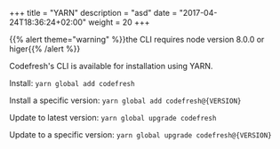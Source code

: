 +++
title = "YARN"
description = "asd"
date = "2017-04-24T18:36:24+02:00"
weight = 20
+++

{{% alert theme="warning" %}}the CLI requires node version 8.0.0 or higer{{% /alert %}}

Codefresh's CLI is available for installation using YARN.

Install:
`yarn global add codefresh`

Install a specific version:
`yarn global add codefresh@{VERSION}`

Update to latest version:
`yarn global upgrade codefresh`

Update to a specific version:
`yarn global upgrade codefresh@{VERSION}`
